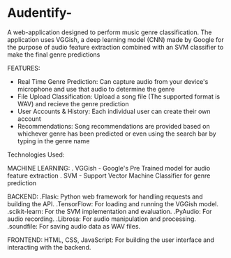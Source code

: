 # Audentify-
A web-application designed to perform music genre classification. The application uses VGGish, a deep learning model (CNN) made by Google for the purpose of audio feature extraction combined with an SVM classifier to make the final genre predictions

FEATURES:
- Real Time Genre Prediction: Can capture audio from your device's microphone and use that audio to determine the genre
- File Upload Classification: Upload a song file (The supported format is WAV) and recieve the genre prediction
- User Accounts & History: Each individual user can create their own account
- Recommendations: Song recommendations are provided based on whichever genre has been predicted or even using the search bar by typing in the genre name

Technologies Used:

MACHINE LEARNING:
. VGGish - Google's Pre Trained model for audio feature extraction
. SVM - Support Vector Machine Classifier for genre prediction

BACKEND:
.Flask: Python web framework for handling requests and building the API.
.TensorFlow: For loading and running the VGGish model.
.scikit-learn: For the SVM implementation and evaluation.
.PyAudio: For audio recording.
.Librosa: For audio manipulation and processing.
.soundfile: For saving audio data as WAV files.

FRONTEND:
HTML, CSS, JavaScript: For building the user interface and interacting with the backend.


